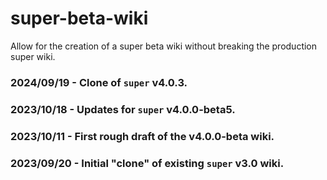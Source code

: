 # super-beta-wiki
Allow for the creation of a super beta wiki without breaking the production super wiki.

### 2024/09/19 - Clone of `super` v4.0.3.

### 2023/10/18 - Updates for `super` v4.0.0-beta5.

### 2023/10/11 - First rough draft of the v4.0.0-beta wiki.

### 2023/09/20 - Initial "clone" of existing `super` v3.0 wiki.
